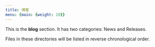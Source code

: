 ```yaml
---
title: 博客
menu: {main: {weight: 20}}
---
```


This is the **blog** section. It has two categories: News and Releases.

Files in these directories will be listed in reverse chronological order.